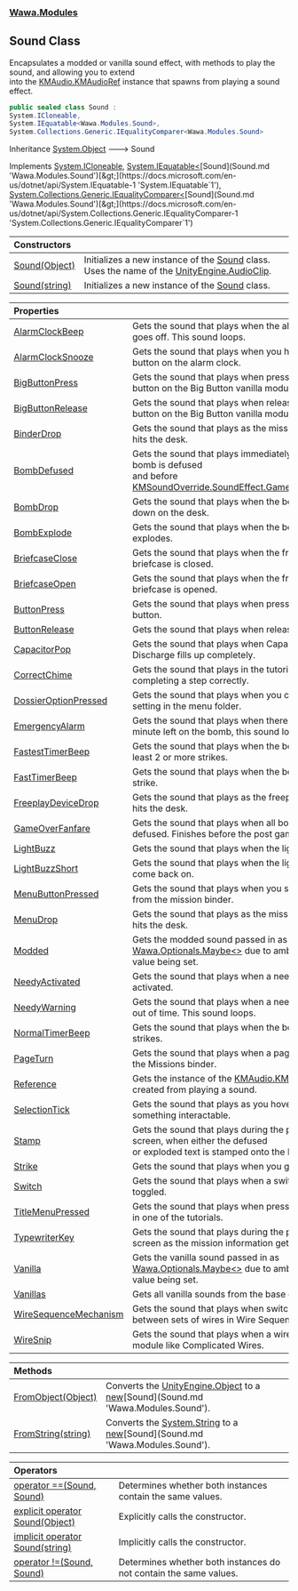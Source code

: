 ### [Wawa.Modules](Wawa.Modules.md 'Wawa.Modules')

## Sound Class

Encapsulates a modded or vanilla sound effect, with methods to play the sound, and allowing you to extend  
into the [KMAudio.KMAudioRef](https://docs.microsoft.com/en-us/dotnet/api/KMAudio.KMAudioRef 'KMAudio.KMAudioRef') instance that spawns from playing a sound effect.

```csharp
public sealed class Sound :
System.ICloneable,
System.IEquatable<Wawa.Modules.Sound>,
System.Collections.Generic.IEqualityComparer<Wawa.Modules.Sound>
```

Inheritance [System.Object](https://docs.microsoft.com/en-us/dotnet/api/System.Object 'System.Object') &#129106; Sound

Implements [System.ICloneable](https://docs.microsoft.com/en-us/dotnet/api/System.ICloneable 'System.ICloneable'), [System.IEquatable&lt;](https://docs.microsoft.com/en-us/dotnet/api/System.IEquatable-1 'System.IEquatable`1')[Sound](Sound.md 'Wawa.Modules.Sound')[&gt;](https://docs.microsoft.com/en-us/dotnet/api/System.IEquatable-1 'System.IEquatable`1'), [System.Collections.Generic.IEqualityComparer&lt;](https://docs.microsoft.com/en-us/dotnet/api/System.Collections.Generic.IEqualityComparer-1 'System.Collections.Generic.IEqualityComparer`1')[Sound](Sound.md 'Wawa.Modules.Sound')[&gt;](https://docs.microsoft.com/en-us/dotnet/api/System.Collections.Generic.IEqualityComparer-1 'System.Collections.Generic.IEqualityComparer`1')

| Constructors | |
| :--- | :--- |
| [Sound(Object)](Sound..ctor(Object).md 'Wawa.Modules.Sound.Sound(Object)') | Initializes a new instance of the [Sound](Sound.md 'Wawa.Modules.Sound') class. Uses the name of the [UnityEngine.AudioClip](https://docs.microsoft.com/en-us/dotnet/api/UnityEngine.AudioClip 'UnityEngine.AudioClip'). |
| [Sound(string)](Sound..ctor(String).md 'Wawa.Modules.Sound.Sound(string)') | Initializes a new instance of the [Sound](Sound.md 'Wawa.Modules.Sound') class. |

| Properties | |
| :--- | :--- |
| [AlarmClockBeep](Sound.AlarmClockBeep().md 'Wawa.Modules.Sound.AlarmClockBeep') | Gets the sound that plays when the alarm clock goes off. This sound loops. |
| [AlarmClockSnooze](Sound.AlarmClockSnooze().md 'Wawa.Modules.Sound.AlarmClockSnooze') | Gets the sound that plays when you hit snooze button on the alarm clock. |
| [BigButtonPress](Sound.BigButtonPress().md 'Wawa.Modules.Sound.BigButtonPress') | Gets the sound that plays when pressing down the button on the Big Button vanilla module. |
| [BigButtonRelease](Sound.BigButtonRelease().md 'Wawa.Modules.Sound.BigButtonRelease') | Gets the sound that plays when releasing the button on the Big Button vanilla module. |
| [BinderDrop](Sound.BinderDrop().md 'Wawa.Modules.Sound.BinderDrop') | Gets the sound that plays as the mission binder hits the desk. |
| [BombDefused](Sound.BombDefused().md 'Wawa.Modules.Sound.BombDefused') | Gets the sound that plays immediately after a bomb is defused<br/>and before [KMSoundOverride.SoundEffect.GameOverFanfare](https://docs.microsoft.com/en-us/dotnet/api/KMSoundOverride.SoundEffect.GameOverFanfare 'KMSoundOverride.SoundEffect.GameOverFanfare'). |
| [BombDrop](Sound.BombDrop().md 'Wawa.Modules.Sound.BombDrop') | Gets the sound that plays when the bomb is set down on the desk. |
| [BombExplode](Sound.BombExplode().md 'Wawa.Modules.Sound.BombExplode') | Gets the sound that plays when the bomb explodes. |
| [BriefcaseClose](Sound.BriefcaseClose().md 'Wawa.Modules.Sound.BriefcaseClose') | Gets the sound that plays when the freeplay briefcase is closed. |
| [BriefcaseOpen](Sound.BriefcaseOpen().md 'Wawa.Modules.Sound.BriefcaseOpen') | Gets the sound that plays when the freeplay briefcase is opened. |
| [ButtonPress](Sound.ButtonPress().md 'Wawa.Modules.Sound.ButtonPress') | Gets the sound that plays when pressing down a button. |
| [ButtonRelease](Sound.ButtonRelease().md 'Wawa.Modules.Sound.ButtonRelease') | Gets the sound that plays when releasing a button. |
| [CapacitorPop](Sound.CapacitorPop().md 'Wawa.Modules.Sound.CapacitorPop') | Gets the sound that plays when Capacitor Discharge fills up completely. |
| [CorrectChime](Sound.CorrectChime().md 'Wawa.Modules.Sound.CorrectChime') | Gets the sound that plays in the tutorial for completing a step correctly. |
| [DossierOptionPressed](Sound.DossierOptionPressed().md 'Wawa.Modules.Sound.DossierOptionPressed') | Gets the sound that plays when you change a setting in the menu folder. |
| [EmergencyAlarm](Sound.EmergencyAlarm().md 'Wawa.Modules.Sound.EmergencyAlarm') | Gets the sound that plays when there is less than a minute left on the bomb, this sound loops. |
| [FastestTimerBeep](Sound.FastestTimerBeep().md 'Wawa.Modules.Sound.FastestTimerBeep') | Gets the sound that plays when the bomb has at least 2 or more strikes. |
| [FastTimerBeep](Sound.FastTimerBeep().md 'Wawa.Modules.Sound.FastTimerBeep') | Gets the sound that plays when the bomb has 1 strike. |
| [FreeplayDeviceDrop](Sound.FreeplayDeviceDrop().md 'Wawa.Modules.Sound.FreeplayDeviceDrop') | Gets the sound that plays as the freeplay briefcase hits the desk. |
| [GameOverFanfare](Sound.GameOverFanfare().md 'Wawa.Modules.Sound.GameOverFanfare') | Gets the sound that plays when all bombs are defused. Finishes before the post game screen. |
| [LightBuzz](Sound.LightBuzz().md 'Wawa.Modules.Sound.LightBuzz') | Gets the sound that plays when the lights go out. |
| [LightBuzzShort](Sound.LightBuzzShort().md 'Wawa.Modules.Sound.LightBuzzShort') | Gets the sound that plays when the lights start to come back on. |
| [MenuButtonPressed](Sound.MenuButtonPressed().md 'Wawa.Modules.Sound.MenuButtonPressed') | Gets the sound that plays when you start a mission from the mission binder. |
| [MenuDrop](Sound.MenuDrop().md 'Wawa.Modules.Sound.MenuDrop') | Gets the sound that plays as the mission folder hits the desk. |
| [Modded](Sound.Modded().md 'Wawa.Modules.Sound.Modded') | Gets the modded sound passed in as [Wawa.Optionals.Maybe&lt;&gt;](https://docs.microsoft.com/en-us/dotnet/api/Wawa.Optionals.Maybe-1 'Wawa.Optionals.Maybe`1') due to ambiguity in this value being set. |
| [NeedyActivated](Sound.NeedyActivated().md 'Wawa.Modules.Sound.NeedyActivated') | Gets the sound that plays when a needy gets activated. |
| [NeedyWarning](Sound.NeedyWarning().md 'Wawa.Modules.Sound.NeedyWarning') | Gets the sound that plays when a needy is running out of time. This sound loops. |
| [NormalTimerBeep](Sound.NormalTimerBeep().md 'Wawa.Modules.Sound.NormalTimerBeep') | Gets the sound that plays when the bomb has no strikes. |
| [PageTurn](Sound.PageTurn().md 'Wawa.Modules.Sound.PageTurn') | Gets the sound that plays when a page is turned in the Missions binder. |
| [Reference](Sound.Reference().md 'Wawa.Modules.Sound.Reference') | Gets the instance of the [KMAudio.KMAudioRef](https://docs.microsoft.com/en-us/dotnet/api/KMAudio.KMAudioRef 'KMAudio.KMAudioRef') created from playing a sound. |
| [SelectionTick](Sound.SelectionTick().md 'Wawa.Modules.Sound.SelectionTick') | Gets the sound that plays as you hover over something interactable. |
| [Stamp](Sound.Stamp().md 'Wawa.Modules.Sound.Stamp') | Gets the sound that plays during the post game screen, when either the defused<br/>or exploded text is stamped onto the binder. |
| [Strike](Sound.Strike().md 'Wawa.Modules.Sound.Strike') | Gets the sound that plays when you get a strike. |
| [Switch](Sound.Switch().md 'Wawa.Modules.Sound.Switch') | Gets the sound that plays when a switch is toggled. |
| [TitleMenuPressed](Sound.TitleMenuPressed().md 'Wawa.Modules.Sound.TitleMenuPressed') | Gets the sound that plays when pressing a button in one of the tutorials. |
| [TypewriterKey](Sound.TypewriterKey().md 'Wawa.Modules.Sound.TypewriterKey') | Gets the sound that plays during the post game screen as the mission information gets typed out. |
| [Vanilla](Sound.Vanilla().md 'Wawa.Modules.Sound.Vanilla') | Gets the vanilla sound passed in as [Wawa.Optionals.Maybe&lt;&gt;](https://docs.microsoft.com/en-us/dotnet/api/Wawa.Optionals.Maybe-1 'Wawa.Optionals.Maybe`1') due to ambiguity in this value being set. |
| [Vanillas](Sound.Vanillas().md 'Wawa.Modules.Sound.Vanillas') | Gets all vanilla sounds from the base game. |
| [WireSequenceMechanism](Sound.WireSequenceMechanism().md 'Wawa.Modules.Sound.WireSequenceMechanism') | Gets the sound that plays when switching between sets of wires in Wire Sequence. |
| [WireSnip](Sound.WireSnip().md 'Wawa.Modules.Sound.WireSnip') | Gets the sound that plays when a wire is cut on a module like Complicated Wires. |

| Methods | |
| :--- | :--- |
| [FromObject(Object)](Sound.FromObject(Object).md 'Wawa.Modules.Sound.FromObject(Object)') | Converts the [UnityEngine.Object](https://docs.microsoft.com/en-us/dotnet/api/UnityEngine.Object 'UnityEngine.Object') to a [new](https://docs.microsoft.com/en-us/dotnet/csharp/language-reference/keywords/new 'https://docs.microsoft.com/en-us/dotnet/csharp/language-reference/keywords/new')[Sound](Sound.md 'Wawa.Modules.Sound'). |
| [FromString(string)](Sound.FromString(String).md 'Wawa.Modules.Sound.FromString(string)') | Converts the [System.String](https://docs.microsoft.com/en-us/dotnet/api/System.String 'System.String') to a [new](https://docs.microsoft.com/en-us/dotnet/csharp/language-reference/keywords/new 'https://docs.microsoft.com/en-us/dotnet/csharp/language-reference/keywords/new')[Sound](Sound.md 'Wawa.Modules.Sound'). |

| Operators | |
| :--- | :--- |
| [operator ==(Sound, Sound)](Sound.op_Equality(Sound,Sound).md 'Wawa.Modules.Sound.op_Equality(Wawa.Modules.Sound, Wawa.Modules.Sound)') | Determines whether both instances contain the same values. |
| [explicit operator Sound(Object)](Sound.op_Explicit(Object).md 'Wawa.Modules.Sound.op_Explicit Wawa.Modules.Sound(Object)') | Explicitly calls the constructor. |
| [implicit operator Sound(string)](Sound.op_Implicit(String).md 'Wawa.Modules.Sound.op_Implicit Wawa.Modules.Sound(string)') | Implicitly calls the constructor. |
| [operator !=(Sound, Sound)](Sound.op_Inequality(Sound,Sound).md 'Wawa.Modules.Sound.op_Inequality(Wawa.Modules.Sound, Wawa.Modules.Sound)') | Determines whether both instances do not contain the same values. |
